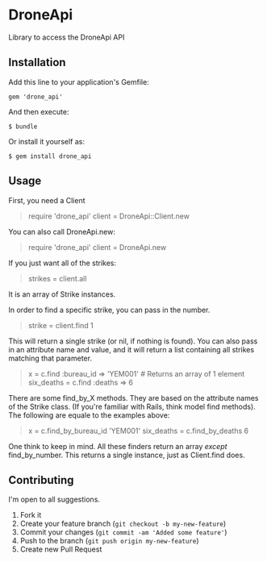 # DroneApi

Library to access the DroneApi API

## Installation

Add this line to your application's Gemfile:

    gem 'drone_api'

And then execute:

    $ bundle

Or install it yourself as:

    $ gem install drone_api

## Usage

First, you need a Client

> require 'drone_api'
> client = DroneApi::Client.new 

You can also call DroneApi.new:

> require 'drone_api'
> client = DroneApi.new 

If you just want all of the strikes:
> strikes = client.all

It is an array of Strike instances.

In order to find a specific strike, you can pass in the number.

> strike = client.find 1

This will return a single strike (or nil, if nothing is found). You can also pass in an attribute name and value, and it will return a list containing all strikes matching that parameter.

> x = c.find :bureau_id => 'YEM001' # Returns an array of 1 element
> six_deaths = c.find :deaths => 6

There are some find_by_X methods. They are based on the attribute names of the Strike class. (If you're familiar with Rails, think model find methods). The following are equale to the examples above:

> x = c.find_by_bureau_id 'YEM001'
> six_deaths = c.find_by_deaths 6

One think to keep in mind. All these finders return an array *except* find_by_number. This returns a single instance, just as Client.find does.


## Contributing

I'm open to all suggestions.

1. Fork it
2. Create your feature branch (`git checkout -b my-new-feature`)
3. Commit your changes (`git commit -am 'Added some feature'`)
4. Push to the branch (`git push origin my-new-feature`)
5. Create new Pull Request
